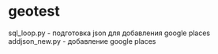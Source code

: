 # geotest
sql_loop.py - подготовка json для добавления google places
addjson_new.py - добавление google places
